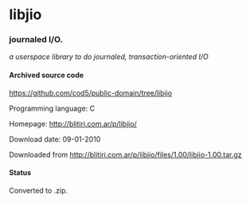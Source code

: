 # libjio #

### journaled I/O. ###

*a userspace library to do journaled, transaction-oriented I/O*

#### Archived source code ####
https://github.com/cod5/public-domain/tree/libjio

Programming language: C

Homepage: http://blitiri.com.ar/p/libjio/

Download date: 09-01-2010

Downloaded from http://blitiri.com.ar/p/libjio/files/1.00/libjio-1.00.tar.gz

#### Status ####
Converted to .zip.

